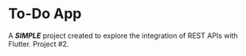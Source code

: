 # To-Do App
A ***SIMPLE*** project created to explore the integration of REST APIs with Flutter. Project #2.
